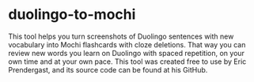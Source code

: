 # duolingo-to-mochi

This tool helps you turn screenshots of Duolingo sentences with new vocabulary into Mochi flashcards with cloze deletions. That way you can review new words you learn on Duolingo with spaced repetition, on your own time and at your own pace. This tool was created free to use by Eric Prendergast, and its source code can be found at his GitHub.
